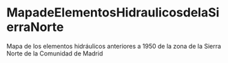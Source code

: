 # MapadeElementosHidraulicosdelaSierraNorte
Mapa de los elementos hidráulicos anteriores a 1950 de la zona de la Sierra Norte de la Comunidad de Madrid
